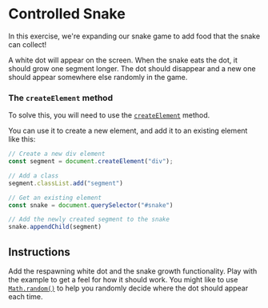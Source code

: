 # Controlled Snake

In this exercise, we're expanding our snake game to add food that the snake can collect!

A white dot will appear on the screen. When the snake eats the dot, it should grow one segment longer. The dot should disappear and a new one should appear somewhere else randomly in the game.

### The `createElement` method

To solve this, you will need to use the [`createElement`](https://developer.mozilla.org/en-US/docs/Web/API/Document/createElement) method.

You can use it to create a new element, and add it to an existing element like this:

```js
// Create a new div element
const segment = document.createElement("div");

// Add a class
segment.classList.add("segment")

// Get an existing element
const snake = document.querySelector("#snake")

// Add the newly created segment to the snake
snake.appendChild(segment)
```

## Instructions

Add the respawning white dot and the snake growth functionality. Play with the example to get a feel for how it should work. You might like to use [`Math.random()`](https://developer.mozilla.org/en-US/docs/Web/JavaScript/Reference/Global_Objects/Math/random) to help you randomly decide where the dot should appear each time.
